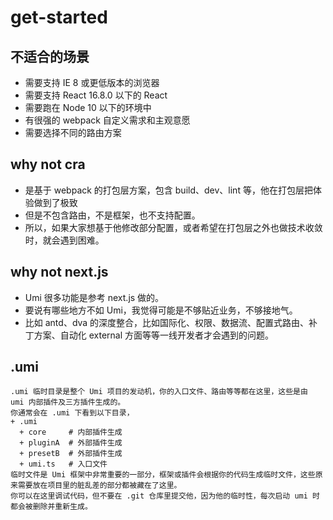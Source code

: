# get-started

## 不适合的场景
- 需要支持 IE 8 或更低版本的浏览器
- 需要支持 React 16.8.0 以下的 React
- 需要跑在 Node 10 以下的环境中
- 有很强的 webpack 自定义需求和主观意愿
- 需要选择不同的路由方案

## why not cra
- 是基于 webpack 的打包层方案，包含 build、dev、lint 等，他在打包层把体验做到了极致
- 但是不包含路由，不是框架，也不支持配置。
- 所以，如果大家想基于他修改部分配置，或者希望在打包层之外也做技术收敛时，就会遇到困难。

## why not next.js
- Umi 很多功能是参考 next.js 做的。
- 要说有哪些地方不如 Umi，我觉得可能是不够贴近业务，不够接地气。
- 比如 antd、dva 的深度整合，比如国际化、权限、数据流、配置式路由、补丁方案、自动化 external 方面等等一线开发者才会遇到的问题。

## .umi
~~~
.umi 临时目录是整个 Umi 项目的发动机，你的入口文件、路由等等都在这里，这些是由 umi 内部插件及三方插件生成的。
你通常会在 .umi 下看到以下目录，
+ .umi
  + core     # 内部插件生成
  + pluginA  # 外部插件生成
  + presetB  # 外部插件生成
  + umi.ts   # 入口文件
临时文件是 Umi 框架中非常重要的一部分，框架或插件会根据你的代码生成临时文件，这些原来需要放在项目里的脏乱差的部分都被藏在了这里。
你可以在这里调试代码，但不要在 .git 仓库里提交他，因为他的临时性，每次启动 umi 时都会被删除并重新生成。
~~~

